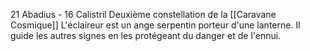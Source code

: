 21 Abadius - 16 Calistril
Deuxième constellation de la [[Caravane Cosmique]]
L'éclaireur est un ange serpentin porteur d'une lanterne. Il guide les autres signes en les protégeant du danger et de l'ennui.